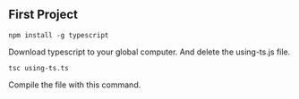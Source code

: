 ## First Project

```
npm install -g typescript
```

Download typescript to your global computer. And delete the using-ts.js file.

```
tsc using-ts.ts
```

Compile the file with this command.

